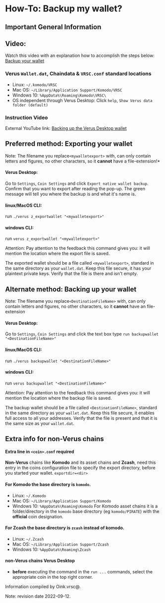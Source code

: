 # How-To: Backup my wallet?

## Important General Information

## Video:
Watch this video with an explanation how to accomplish the steps below: [Backup your wallet](https://youtu.be/ygPsdK8Trck)


### Verus `Wallet.dat`, Chaindata & `VRSC.conf` standard locations
 * Linux:		`~/.komodo/VRSC`
 * Mac OS: 	`~/Library/Application Support/Komodo/VRSC`
 * Windows 10: 	`%AppData%\Roaming\Komodo\VRSC\`
 * OS independent through Verus Desktop: Click `help`, `Show Verus data folder (default)`

### Instruction Video
External YouTube link: [Backing up the Verus Desktop wallet](https://youtu.be/ygPsdK8Trck)

## Preferred method: Exporting your wallet

Note: The filename you replace`<mywalletexport>` with, can only contain letters and figures, no other characters, so it **cannot** have a file-extension!*

#### Verus Desktop:
  Go to `Settings`, `Coin Settings` and click `Export native wallet backup`.
  Confirm that you want to export after reading the pop-up.
  The green message will tell you where the backup is and what it's name is.
#### linux/MacOS CLI:
  run `./verus z_exportwallet "<mywalletexport>"`
#### windows CLI:
  run `verus z_exportwallet "<mywalletexport>"`

Attention: Pay attention to the feedback this command gives you: it will mention the location where the export file is saved.

The exported wallet should be a file called `<mywalletexport>`, standard in the same directory as your `wallet.dat`. Keep this file secure, it has your plaintext private keys. Verify that the file is there and isn't empty.

## Alternate method: Backing up your wallet

Note: The filename you replace`<DestinationFileName>` with, can only contain letters and figures, no other characters, so it **cannot** have an file-extension

#### Verus Desktop:
   Go to `Settings`, `Coin Settings` and click the text box
   type `run backupwallet "<DestinationFileName>"`
#### linux/MacOS CLI:
   run `./verus backupwallet "<DestinationFileName>"`
#### windows CLI:
   run `verus backupwallet "<DestinationFileName>"`

Attention: Pay attention to the feedback this command gives you: it will mention the location where the backup file is saved.

The backup wallet should be a file called `<DestinationFileName>`, standard in the same directory as your `wallet.dat`. Keep this file secure, it enables full access to all your addresses.
Verify that the file is present and that it is the same size as your `wallet.dat`.

## Extra info for **non-Verus** chains

#### Extra line in `<coin>.conf` required
**Non-Verus** chains like **Komodo** and its asset chains and **Zcash**, need this entry in the coins configuration file to specify the export directory, before you started your wallet.
`exportdir=<dir>`

#### For Komodo the base directory is `komodo`.
* Linux:		`~/.Komodo`
* Mac OS: 	`~/Library/Application Support/Komodo`
* Windows 10: 	`%AppData%\Roaming\Komodo`
For Komodo asset chains it is a folder/directory in the `komodo` base directory (eg `komodo/PIRATE`) with the **official** coin designation.

#### For Zcash the base directory is `zcash` instead of komodo.
* Linux:		`~/.Zcash`
* Mac OS: 	`~/Library/Application Support/Zcash`
* Windows 10: 	`%AppData%\Roaming\Zcash`

#### **non-Verus** chains Verus Desktop
* **before** executing the command in the `run ...` commands, select the appropriate coin in the top right corner.

Information compiled by Oink.vrsc@.

Note: revision date 2022-09-12.
